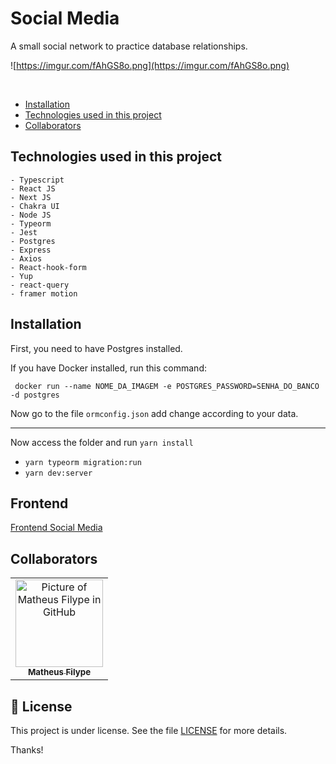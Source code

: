 # Social Media

A small social network to practice database relationships.


![https://imgur.com/fAhGS8o.png](https://imgur.com/fAhGS8o.png)

<br/>

- [Installation](#installation)
- [Technologies used in this project](#technologies-used-in-this-project)
- [Collaborators](#collaborators)

## Technologies used in this project

    - Typescript
    - React JS
    - Next JS
    - Chakra UI
    - Node JS
    - Typeorm
    - Jest
    - Postgres
    - Express
    - Axios
    - React-hook-form
    - Yup
    - react-query
    - framer motion

## Installation

First, you need to have Postgres installed.

If you have Docker installed, run this command:

```
 docker run --name NOME_DA_IMAGEM -e POSTGRES_PASSWORD=SENHA_DO_BANCO -d postgres
```

Now go to the file `ormconfig.json` add change according to your data.

---

Now access the folder and run 
`yarn install`
- `yarn typeorm migration:run`
- `yarn dev:server`

## Frontend
[Frontend Social Media]([https://github.com/Santosl2/social-media-backend](https://github.com/Santosl2/social-media-frontend)) 


## Collaborators

<table>
  <tr>
    <td align="center">
      <a href="#">
        <img src="https://avatars.githubusercontent.com/u/67132916?v=4" width="140px;" alt="Picture of Matheus Filype in GitHub"/><br>
        <sub>
          <b>Matheus Filype</b>
        </sub>
      </a>
    </td>
  </tr>
</table>

## 📝 License

This project is under license. See the file [LICENSE](LICENSE.md) for more details.

Thanks!
